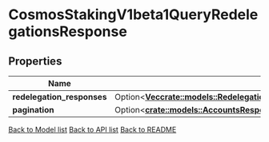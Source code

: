 # CosmosStakingV1beta1QueryRedelegationsResponse

## Properties

Name | Type | Description | Notes
------------ | ------------- | ------------- | -------------
**redelegation_responses** | Option<[**Vec<crate::models::RedelegationsResponseRedelegationResponsesInner>**](Redelegations_response_redelegation_responses_inner.md)> |  | [optional]
**pagination** | Option<[**crate::models::AccountsResponsePagination**](Accounts_response_pagination.md)> |  | [optional]

[Back to Model list](../README.md#documentation-for-models) [Back to API list](../README.md#documentation-for-api-endpoints) [Back to README](../README.md)


